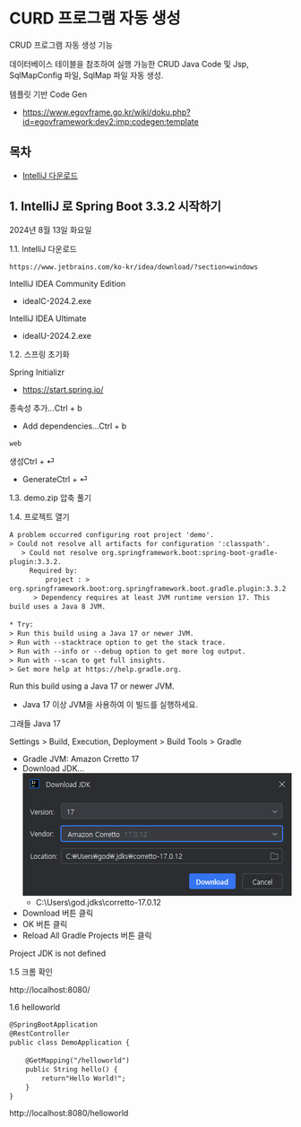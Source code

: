 # CURD 프로그램 자동 생성

CRUD 프로그램 자동 생성 기능

데이터베이스 테이블을 참조하여 실행 가능한 CRUD Java Code 및 Jsp, SqlMapConfig 파일, SqlMap 파일 자동 생성.

템플릿 기반 Code Gen
- https://www.egovframe.go.kr/wiki/doku.php?id=egovframework:dev2:imp:codegen:template

## 목차

- [IntelliJ 다운로드](#1-intellij-로-spring-boot-332-시작하기)

## 1. IntelliJ 로 Spring Boot 3.3.2 시작하기

2024년 8월 13일 화요일

1.1. IntelliJ 다운로드
```
https://www.jetbrains.com/ko-kr/idea/download/?section=windows
```

IntelliJ IDEA Community Edition
- ideaIC-2024.2.exe

IntelliJ IDEA Ultimate
- ideaIU-2024.2.exe

1.2. 스프링 초기화

Spring Initializr
- https://start.spring.io/

종속성 추가...Ctrl + b
- Add dependencies...Ctrl + b

```
web
```

생성Ctrl + ⏎
- GenerateCtrl + ⏎

1.3. demo.zip 압축 풀기

1.4. 프로젝트 열기

```
A problem occurred configuring root project 'demo'.
> Could not resolve all artifacts for configuration ':classpath'.
   > Could not resolve org.springframework.boot:spring-boot-gradle-plugin:3.3.2.
     Required by:
         project : > org.springframework.boot:org.springframework.boot.gradle.plugin:3.3.2
      > Dependency requires at least JVM runtime version 17. This build uses a Java 8 JVM.

* Try:
> Run this build using a Java 17 or newer JVM.
> Run with --stacktrace option to get the stack trace.
> Run with --info or --debug option to get more log output.
> Run with --scan to get full insights.
> Get more help at https://help.gradle.org.
```

Run this build using a Java 17 or newer JVM.
- Java 17 이상 JVM을 사용하여 이 빌드를 실행하세요.

그래들 Java 17

Settings > Build, Execution, Deployment > Build Tools > Gradle
- Gradle JVM: Amazon Crretto 17
- Download JDK...
![orretto-17.0.12](orretto-17.0.12.PNG)
  - C:\Users\god\.jdks\corretto-17.0.12
- Download 버튼 클릭
- OK 버튼 클릭
- Reload All Gradle Projects 버튼 클릭

Project JDK is not defined

1.5 크롬 확인

http://localhost:8080/

1.6 helloworld
```
@SpringBootApplication
@RestController
public class DemoApplication {

    @GetMapping("/helloworld")
    public String hello() {
        return"Hello World!";
    }
}
```
http://localhost:8080/helloworld

